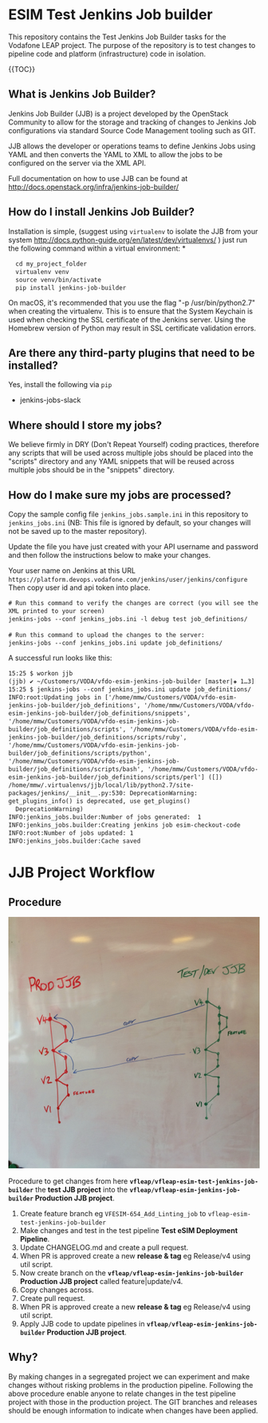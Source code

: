 # ESIM Test Jenkins Job builder
This repository contains the Test Jenkins Job Builder tasks for the Vodafone LEAP project.
The purpose of the repository is to test changes to pipeline code and platform (infrastructure) code in isolation.

{{TOC}}

## What is Jenkins Job Builder?

Jenkins Job Builder (JJB) is a project developed by the OpenStack Community to allow for the storage and tracking of changes to Jenkins Job configurations via standard Source Code Management tooling such as GIT.

JJB allows the developer or operations teams to define Jenkins Jobs using YAML and then converts the YAML to XML to allow the jobs to be configured on the server via the XML API.

Full documentation on how to use JJB can be found at http://docs.openstack.org/infra/jenkins-job-builder/

## How do I install Jenkins Job Builder?

Installation is simple, (suggest using `virtualenv` to isolate the JJB from your system http://docs.python-guide.org/en/latest/dev/virtualenvs/ ) just run the following command within a virtual environment:
*

```
  cd my_project_folder
  virtualenv venv
  source venv/bin/activate
  pip install jenkins-job-builder
```

On macOS, it's recommended that you use the flag "-p /usr/bin/python2.7" when creating the virtualenv. This is to ensure that the System Keychain is used when checking the SSL certificate of the Jenkins server. Using the Homebrew version of Python may result in SSL certificate validation errors.

## Are there any third-party plugins that need to be installed?

Yes, install the following via `pip`

- jenkins-jobs-slack

## Where should I store my jobs?

We believe firmly in DRY (Don't Repeat Yourself) coding practices, therefore any scripts that will be used across multiple jobs should be placed into the "scripts" directory and any YAML snippets that will be reused across multiple jobs should be in the "snippets" directory.

## How do I make sure my jobs are processed?

Copy the sample config file `jenkins_jobs.sample.ini` in this repository to `jenkins_jobs.ini` (NB: This file is ignored by default, so your changes will not be saved up to the master repository).

Update the file you have just created with your API username and password and then follow the instructions below to make your changes.

Your user name on Jenkins at this URL `https://platform.devops.vodafone.com/jenkins/user/jenkins/configure`
Then copy user id and api token into place.

```
# Run this command to verify the changes are correct (you will see the XML printed to your screen)
jenkins-jobs --conf jenkins_jobs.ini -l debug test job_definitions/

# Run this command to upload the changes to the server:
jenkins-jobs --conf jenkins_jobs.ini update job_definitions/
```

A successful run looks like this:

```
15:25 $ workon jjb
(jjb) ✔ ~/Customers/VODA/vfdo-esim-jenkins-job-builder [master|✚ 1…3]
15:25 $ jenkins-jobs --conf jenkins_jobs.ini update job_definitions/
INFO:root:Updating jobs in ['/home/mmw/Customers/VODA/vfdo-esim-jenkins-job-builder/job_definitions', '/home/mmw/Customers/VODA/vfdo-esim-jenkins-job-builder/job_definitions/snippets', '/home/mmw/Customers/VODA/vfdo-esim-jenkins-job-builder/job_definitions/scripts', '/home/mmw/Customers/VODA/vfdo-esim-jenkins-job-builder/job_definitions/scripts/ruby', '/home/mmw/Customers/VODA/vfdo-esim-jenkins-job-builder/job_definitions/scripts/python', '/home/mmw/Customers/VODA/vfdo-esim-jenkins-job-builder/job_definitions/scripts/bash', '/home/mmw/Customers/VODA/vfdo-esim-jenkins-job-builder/job_definitions/scripts/perl'] ([])
/home/mmw/.virtualenvs/jjb/local/lib/python2.7/site-packages/jenkins/__init__.py:530: DeprecationWarning: get_plugins_info() is deprecated, use get_plugins()
  DeprecationWarning)
INFO:jenkins_jobs.builder:Number of jobs generated:  1
INFO:jenkins_jobs.builder:Creating jenkins job esim-checkout-code
INFO:root:Number of jobs updated: 1
INFO:jenkins_jobs.builder:Cache saved
```

# JJB Project Workflow

## Procedure

![img]

Procedure to get changes from here **`vfleap/vfleap-esim-test-jenkins-job-builder`** the **test JJB project** into the **`vfleap/vfleap-esim-jenkins-job-builder` Production JJB project**.

1. Create feature branch eg `VFESIM-654_Add_Linting_job` to `vfleap-esim-test-jenkins-job-builder`
2. Make changes and test in the test pipeline **Test eSIM Deployment Pipeline**.
3. Update CHANGELOG.md and create a pull request.
4. When PR is approved create a new **release & tag** eg Release/v4 using util script.
5. Now create branch on the **`vfleap/vfleap-esim-jenkins-job-builder` Production JJB project** called feature|update/v4.
6. Copy changes across.
7. Create pull request.
8. When PR is approved create a new **release & tag** eg Release/v4 using util script.
9. Apply JJB code to update pipelines in **`vfleap/vfleap-esim-jenkins-job-builder` Production JJB project**.

## Why?

By making changes in a segregated project we can experiment and make changes without risking problems in the production pipeline.
Following the above procedure enable anyone to relate changes in the test pipeline project with those in the production project.
The GIT branches and releases should be enough information to indicate when changes have been applied.

<!--Photos:-->
[img]:./zimg/project_branching_release_workflow.jpg

